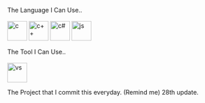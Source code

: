 The Language I Can Use..
<br />
<br />
<img src="https://cdn.jsdelivr.net/gh/devicons/devicon/icons/c/c-original.svg" alt="c" width="45" height="45"/> <img src="https://cdn.jsdelivr.net/gh/devicons/devicon/icons/cplusplus/cplusplus-original.svg" alt="c++" width="45" height="45" /> <img src="https://cdn.jsdelivr.net/gh/devicons/devicon/icons/csharp/csharp-original.svg" alt="c#" width="45" height="45" /> <img src="https://cdn.jsdelivr.net/gh/devicons/devicon/icons/javascript/javascript-original.svg" alt="js" width="45" height="45" />


The Tool I Can Use..
<br />
<br />
<img src="https://cdn.jsdelivr.net/gh/devicons/devicon/icons/visualstudio/visualstudio-plain.svg" alt="vs" width="45" height="45"/>
          

The Project that I commit this everyday. (Remind me) 28th update.
